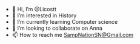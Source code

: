 - 👋 Hi, I’m @Licostt
- 👀 I’m interested in History
- 🌱 I’m currently learning Computer science
- 💞️ I’m looking to collaborate on Anna
- 📫 How to reach me SampNationSN@Gmail.com

<!---
Licostt/Licostt is a ✨ special ✨ repository because its `README.md` (this file) appears on your GitHub profile.
You can click the Preview link to take a look at your changes.
--->
